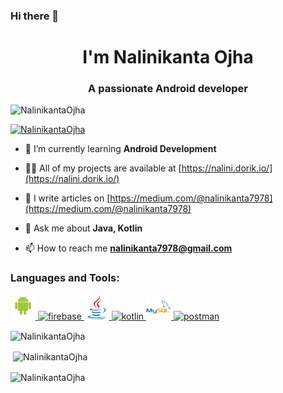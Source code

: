 ### Hi there 👋

<h1 align="center"> I'm Nalinikanta Ojha</h1>
<h3 align="center">A passionate Android developer</h3>

<p align="left"> <img src="https://komarev.com/ghpvc/?username=NalinikantaOjha&label=Profile%20views&color=0e75b6&style=flat" alt="NalinikantaOjha" /> </p>

<p align="left"> <a href="https://github.com/ryo-ma/github-profile-trophy"><img src="https://github-profile-trophy.vercel.app/?username=NalinikantaOjha" alt="NalinikantaOjha" /></a> </p>


- 🌱 I’m currently learning **Android Development**

- 👨‍💻 All of my projects are available at [https://nalini.dorik.io/](https://nalini.dorik.io/)

- 📝 I  write articles on [https://medium.com/@nalinikanta7978](https://medium.com/@nalinikanta7978)

- 💬 Ask me about **Java, Kotlin**

- 📫 How to reach me **nalinikanta7978@gmail.com**




<h3 align="left">Languages and Tools:</h3>
<p align="left"> <a href="https://developer.android.com" target="_blank"> <img src="https://raw.githubusercontent.com/devicons/devicon/master/icons/android/android-original-wordmark.svg" alt="android" width="40" height="40"/> </a> <a href="https://firebase.google.com/" target="_blank"> <img src="https://www.vectorlogo.zone/logos/firebase/firebase-icon.svg" alt="firebase" width="40" height="40"/> </a> <a href="https://www.java.com" target="_blank"> <img src="https://raw.githubusercontent.com/devicons/devicon/master/icons/java/java-original.svg" alt="java" width="40" height="40"/> </a> <a href="https://kotlinlang.org" target="_blank"> <img src="https://www.vectorlogo.zone/logos/kotlinlang/kotlinlang-icon.svg" alt="kotlin" width="40" height="40"/> </a> <a href="https://www.mysql.com/" target="_blank"> <img src="https://raw.githubusercontent.com/devicons/devicon/master/icons/mysql/mysql-original-wordmark.svg" alt="mysql" width="40" height="40"/> </a> <a href="https://postman.com" target="_blank"> <img src="https://www.vectorlogo.zone/logos/getpostman/getpostman-icon.svg" alt="postman" width="40" height="40"/> </a> </p>

<p><img align="center" src="https://github-readme-stats.vercel.app/api/top-langs?username=NalinikantaOjha&show_icons=true&locale=en&layout=compact" alt="NalinikantaOjha" /></p>
<p>&nbsp;<img align="center" src="https://github-readme-stats.vercel.app/api?username=NalinikantaOjha&show_icons=true&locale=en" alt="NalinikantaOjha" /></p>

<p><img align="center" src="https://github-readme-streak-stats.herokuapp.com/?user=NalinikantaOjha&" alt="NalinikantaOjha" /></p>
